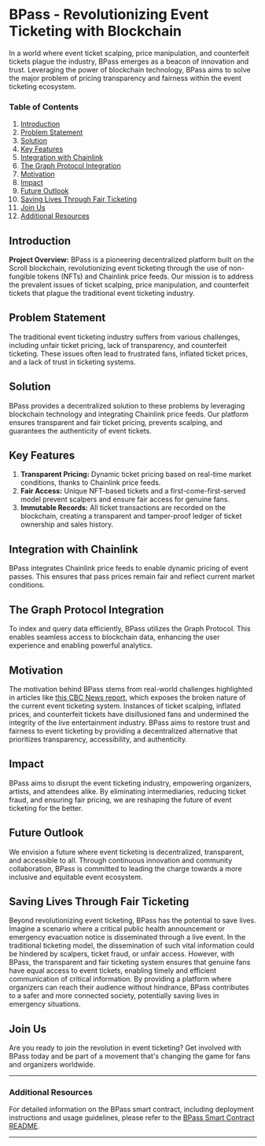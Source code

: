 # BPass - Revolutionizing Event Ticketing with Blockchain

In a world where event ticket scalping, price manipulation, and counterfeit tickets plague the industry, BPass emerges as a beacon of innovation and trust. Leveraging the power of blockchain technology, BPass aims to solve the major problem of pricing transparency and fairness within the event ticketing ecosystem.

### Table of Contents
1. [Introduction](#introduction)
2. [Problem Statement](#problem-statement)
3. [Solution](#solution)
4. [Key Features](#key-features)
5. [Integration with Chainlink](#integration-with-chainlink)
6. [The Graph Protocol Integration](#graph-protocol-integration)
7. [Motivation](#motivation)
8. [Impact](#impact)
9. [Future Outlook](#future-outlook)
10. [Saving Lives Through Fair Ticketing](#saving-lives-through-fair-ticketing)
11. [Join Us](#join-us)
12. [Additional Resources](#additional-resources)

## Introduction

**Project Overview:**
BPass is a pioneering decentralized platform built on the Scroll blockchain, revolutionizing event ticketing through the use of non-fungible tokens (NFTs) and Chainlink price feeds. Our mission is to address the prevalent issues of ticket scalping, price manipulation, and counterfeit tickets that plague the traditional event ticketing industry.

## Problem Statement

The traditional event ticketing industry suffers from various challenges, including unfair ticket pricing, lack of transparency, and counterfeit ticketing. These issues often lead to frustrated fans, inflated ticket prices, and a lack of trust in ticketing systems.

## Solution

BPass provides a decentralized solution to these problems by leveraging blockchain technology and integrating Chainlink price feeds. Our platform ensures transparent and fair ticket pricing, prevents scalping, and guarantees the authenticity of event tickets.

## Key Features

1. **Transparent Pricing:** Dynamic ticket pricing based on real-time market conditions, thanks to Chainlink price feeds.
2. **Fair Access:** Unique NFT-based tickets and a first-come-first-served model prevent scalpers and ensure fair access for genuine fans.
3. **Immutable Records:** All ticket transactions are recorded on the blockchain, creating a transparent and tamper-proof ledger of ticket ownership and sales history.

## Integration with Chainlink

BPass integrates Chainlink price feeds to enable dynamic pricing of event passes. This ensures that pass prices remain fair and reflect current market conditions.

## The Graph Protocol Integration

To index and query data efficiently, BPass utilizes the Graph Protocol. This enables seamless access to blockchain data, enhancing the user experience and enabling powerful analytics.

## Motivation

The motivation behind BPass stems from real-world challenges highlighted in articles like [this CBC News report](https://www.cbc.ca/news/entertainment/concert-tickets-broken-1.7185987), which exposes the broken nature of the current event ticketing system. Instances of ticket scalping, inflated prices, and counterfeit tickets have disillusioned fans and undermined the integrity of the live entertainment industry. BPass aims to restore trust and fairness to event ticketing by providing a decentralized alternative that prioritizes transparency, accessibility, and authenticity.

## Impact

BPass aims to disrupt the event ticketing industry, empowering organizers, artists, and attendees alike. By eliminating intermediaries, reducing ticket fraud, and ensuring fair pricing, we are reshaping the future of event ticketing for the better.

## Future Outlook

We envision a future where event ticketing is decentralized, transparent, and accessible to all. Through continuous innovation and community collaboration, BPass is committed to leading the charge towards a more inclusive and equitable event ecosystem.

## Saving Lives Through Fair Ticketing

Beyond revolutionizing event ticketing, BPass has the potential to save lives. Imagine a scenario where a critical public health announcement or emergency evacuation notice is disseminated through a live event. In the traditional ticketing model, the dissemination of such vital information could be hindered by scalpers, ticket fraud, or unfair access. However, with BPass, the transparent and fair ticketing system ensures that genuine fans have equal access to event tickets, enabling timely and efficient communication of critical information. By providing a platform where organizers can reach their audience without hindrance, BPass contributes to a safer and more connected society, potentially saving lives in emergency situations.

## Join Us

Are you ready to join the revolution in event ticketing? Get involved with BPass today and be part of a movement that's changing the game for fans and organizers worldwide.

---

### Additional Resources

For detailed information on the BPass smart contract, including deployment instructions and usage guidelines, please refer to the [BPass Smart Contract README](./hardhat/README.md).

---
